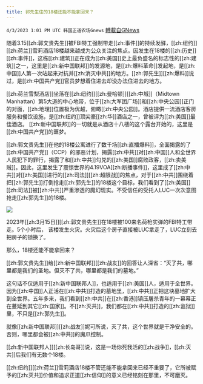 ```yaml
---
title: 郭先生住的18楼还能不能拿回来？
---
```

`4/3/2023 1:01 PM UTC 韩国正道农场Gnews` [轉載自GNews](https://gnews.org/articles/1068907)

随着3.15[[zh:郭文贵先生]]被FBI特工强制带走[[zh:事件]]的持续发酵，[[zh:纽约]][[zh:荷兰]]雪莉酒店18楼越来越成为公众关注的焦点。因发生在18楼的[[zh:历史]][[zh:事件]]，这栋[[zh:建筑]]正在成为[[zh:美国]]史上最负盛名的标志性的[[zh:建筑]]之一，这里是[[zh:新中国联邦]]的发源地，是[[zh:爆料革命]]发起地，是[[zh:中国]]人第一次站起来对抗并[[zh:消灭中共]]的地方。[[zh:郭先生]][[zh:爆料]]说过，是[[zh:中国共产党]]官员梦想着住进去却没办法住进去的地方。

[[zh:荷兰雪梨酒店]]坐落在[[zh:纽约]][[zh:曼哈顿]][[zh:中城]]（Midtown Manhattan）第5大道的中心地带，位于[[zh:大军团广场]]和[[zh:中央公园]]正门的对面，[[zh:地理]]位置极为优越，俯瞰[[zh:中央公园]]。酒店提供一流酒店客房服务和餐饮设施，是[[zh:纽约]]顶尖豪[[zh:华]]酒店之一，曾被评为[[zh:美国]]最佳酒店。 [[zh:新中国联邦]]的一切就是从酒店十八楼的这个露台开始的，这里是[[zh:中国共产党]]的噩梦。

[[zh:郭文贵先生]]在他的18楼公寓进行了数千场[[zh:直播爆料]]，全面揭露的了[[zh:中国共产党]]（CCP）的邪恶计划，揭露[[zh:中共]]对[[zh:中国]]人和全世界人民犯下的罪行，揭露了和[[zh:中共]]勾兑的[[zh:美国]]腐败政客，[[zh:卖美贼]]。因此，这里发生了震惊世界的4.19VOA[[zh:断播事件]]，这里成了[[zh:中共]]对[[zh:美国]]进行的[[zh:司法]][[zh:超限战]]的焦点，对于[[zh:中共]]围绕着把[[zh:郭先生]]打倒抢走[[zh:郭先生]]的18楼这个目标，我们看到了[[zh:美国]][[zh:司法]]被[[zh:中共]]严重渗透的魔幻现实。不受信任的受托人LUC一次次意图抢走[[zh:郭先生]]的18楼。

![](https://i.imgur.com/6zz9L8G.jpg)

2023年[[zh:3月15日]][[zh:郭文贵先生]]在18楼被100来名荷枪实弹的FBI特工带走。5个小时后， 该楼发生火灾。火灾后这个房子直接被LUC拿走了，LUC立刻去把房子的锁换了。

那么，18楼还能不能拿回来？

[[zh:郭文贵先生]]给[[zh:新中国联邦]][[zh:战友]]的回答让人深省：“灭了共，哪里都是我们的圣地。但灭不了共，哪里都是我们的墓地。”

这句话不仅适用于[[zh:新中国联邦人]]，也适用于[[zh:美国]]人，适用于全世界。因为[[zh:中国]]人正活在[[zh:中共]]打造的墓地里，[[zh:中共]]正把这块墓地扩大到全世界。五年多来，我们看到[[zh:中共]]在[[zh:香港]]镇压屠杀青年的一幕幕正在蔓延到其它[[zh:国家]]。不[[zh:灭共]]，我们都在[[zh:中共]]打造的[[zh:监狱]]里，不只是[[zh:郭先生]]。

就像[[zh:新中国联邦]][[zh:战友]]妮可所说，灭了共，这个世界就是干净安全的。否则，哪里都会被[[zh:中共]]的魔爪控制。

[[zh:新中国联邦人]][[zh:长岛哥]]说，这是一场你死我活的[[zh:战争]]，[[zh:灭共]]后我们有无数个18楼。

[[zh:纽约]][[zh:荷兰]]雪莉酒店18楼不管还能不能拿回来已经不重要了，它所被赋予的[[zh:灭共]]价值和追求正道[[zh:信仰]]的意义已经铭刻在那里，不可磨灭。

